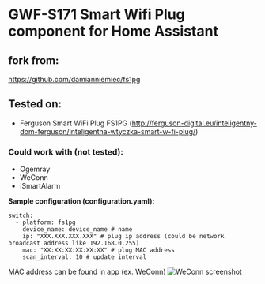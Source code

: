 # GWF-S171 Smart Wifi Plug component for Home Assistant

## fork from:
https://github.com/damianniemiec/fs1pg

## Tested on:
* Ferguson Smart WiFi Plug FS1PG (http://ferguson-digital.eu/inteligentny-dom-ferguson/inteligentna-wtyczka-smart-w-fi-plug/)
### Could work with (not tested):
* Ogemray
* WeConn
* iSmartAlarm

**Sample configuration (configuration.yaml):**
```
switch:
  - platform: fs1pg
    device_name: device_name # name
    ip: "XXX.XXX.XXX.XXX" # plug ip address (could be network broadcast address like 192.168.0.255)
    mac: "XX:XX:XX:XX:XX:XX" # plug MAC address
    scan_interval: 10 # update interval
```

MAC address can be found in app (ex. WeConn)
![WeConn screenshot](Screenshot_20181223-235137.jpg)
